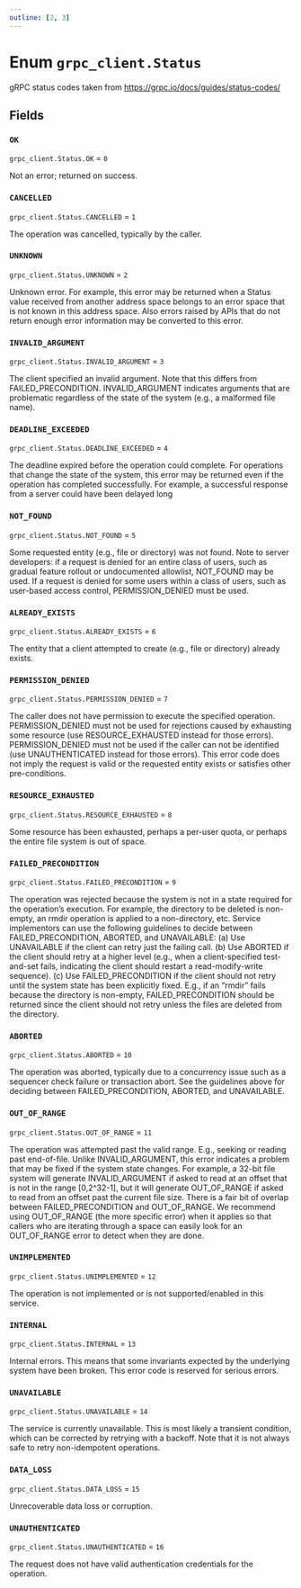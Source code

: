 ```yaml
---
outline: [2, 3]
---
```


# Enum `grpc_client.Status`




gRPC status codes taken from https://grpc.io/docs/guides/status-codes/


## Fields

### `OK`

`grpc_client.Status.OK` = `0`

Not an error; returned on success.

### `CANCELLED`

`grpc_client.Status.CANCELLED` = `1`

The operation was cancelled, typically by the caller.

### `UNKNOWN`

`grpc_client.Status.UNKNOWN` = `2`

Unknown error. For example, this error may be returned when a Status value
received from another address space belongs to an error space that is not
known in this address space. Also errors raised by APIs that do not return
enough error information may be converted to this error.

### `INVALID_ARGUMENT`

`grpc_client.Status.INVALID_ARGUMENT` = `3`

The client specified an invalid argument. Note that this differs from FAILED_PRECONDITION.
INVALID_ARGUMENT indicates arguments that are problematic regardless of the state
of the system (e.g., a malformed file name).

### `DEADLINE_EXCEEDED`

`grpc_client.Status.DEADLINE_EXCEEDED` = `4`

The deadline expired before the operation could complete. For operations
that change the state of the system, this error may be returned even if
the operation has completed successfully. For example, a successful response
from a server could have been delayed long

### `NOT_FOUND`

`grpc_client.Status.NOT_FOUND` = `5`

Some requested entity (e.g., file or directory) was not found.
Note to server developers: if a request is denied for an entire class of users,
such as gradual feature rollout or undocumented allowlist, NOT_FOUND may be used.
If a request is denied for some users within a class of users,
such as user-based access control, PERMISSION_DENIED must be used.

### `ALREADY_EXISTS`

`grpc_client.Status.ALREADY_EXISTS` = `6`

The entity that a client attempted to create (e.g., file or directory) already exists.

### `PERMISSION_DENIED`

`grpc_client.Status.PERMISSION_DENIED` = `7`

The caller does not have permission to execute the specified operation.
PERMISSION_DENIED must not be used for rejections caused by exhausting some resource
(use RESOURCE_EXHAUSTED instead for those errors). PERMISSION_DENIED must not be used
if the caller can not be identified (use UNAUTHENTICATED instead for those errors).
This error code does not imply the request is valid or the requested entity exists
or satisfies other pre-conditions.

### `RESOURCE_EXHAUSTED`

`grpc_client.Status.RESOURCE_EXHAUSTED` = `8`

Some resource has been exhausted, perhaps a per-user quota,
or perhaps the entire file system is out of space.

### `FAILED_PRECONDITION`

`grpc_client.Status.FAILED_PRECONDITION` = `9`

The operation was rejected because the system is not in a state required for
the operation’s execution. For example, the directory to be deleted is non-empty,
an rmdir operation is applied to a non-directory, etc. Service implementors can use
the following guidelines to decide between FAILED_PRECONDITION, ABORTED, and UNAVAILABLE:
(a) Use UNAVAILABLE if the client can retry just the failing call.
(b) Use ABORTED if the client should retry at a higher level
(e.g., when a client-specified test-and-set fails, indicating the
client should restart a read-modify-write sequence).
(c) Use FAILED_PRECONDITION if the client should not retry until the system state
has been explicitly fixed. E.g., if an “rmdir” fails because the directory is non-empty,
FAILED_PRECONDITION should be returned since the client should not retry unless
the files are deleted from the directory.

### `ABORTED`

`grpc_client.Status.ABORTED` = `10`

The operation was aborted, typically due to a concurrency issue such as
a sequencer check failure or transaction abort. See the guidelines above for
deciding between FAILED_PRECONDITION, ABORTED, and UNAVAILABLE.

### `OUT_OF_RANGE`

`grpc_client.Status.OUT_OF_RANGE` = `11`

The operation was attempted past the valid range. E.g., seeking or reading
past end-of-file. Unlike INVALID_ARGUMENT, this error indicates a problem
that may be fixed if the system state changes. For example, a 32-bit file system
will generate INVALID_ARGUMENT if asked to read at an offset that is not
in the range [0,2^32-1], but it will generate OUT_OF_RANGE if asked to read
from an offset past the current file size. There is a fair bit of overlap between
FAILED_PRECONDITION and OUT_OF_RANGE. We recommend using OUT_OF_RANGE
(the more specific error) when it applies so that callers who are iterating
through a space can easily look for an OUT_OF_RANGE error to detect when they are done.

### `UNIMPLEMENTED`

`grpc_client.Status.UNIMPLEMENTED` = `12`

The operation is not implemented or is not supported/enabled in this service.

### `INTERNAL`

`grpc_client.Status.INTERNAL` = `13`

Internal errors. This means that some invariants expected by the underlying system
have been broken. This error code is reserved for serious errors.

### `UNAVAILABLE`

`grpc_client.Status.UNAVAILABLE` = `14`

The service is currently unavailable. This is most likely a transient condition,
which can be corrected by retrying with a backoff.
Note that it is not always safe to retry non-idempotent operations.

### `DATA_LOSS`

`grpc_client.Status.DATA_LOSS` = `15`

Unrecoverable data loss or corruption.

### `UNAUTHENTICATED`

`grpc_client.Status.UNAUTHENTICATED` = `16`

The request does not have valid authentication credentials for the operation.

